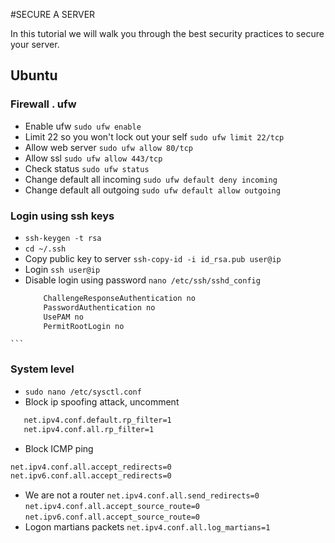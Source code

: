 #SECURE A SERVER

In this tutorial we will walk you through the best security practices to secure your server.



## Ubuntu
### Firewall . ufw
   - Enable ufw `sudo ufw enable`
   - Limit 22 so you won't lock out your self `sudo ufw limit 22/tcp`
   - Allow web server `sudo ufw allow 80/tcp`
   - Allow ssl `sudo ufw allow 443/tcp`
   - Check status `sudo ufw status`
   - Change default all incoming `sudo ufw default deny incoming`
   - Change default all outgoing `sudo ufw default allow outgoing`
   
### Login using ssh keys
   - `ssh-keygen -t rsa`
   - `cd ~/.ssh `
   - Copy public key to server `ssh-copy-id -i id_rsa.pub user@ip`
   - Login `ssh user@ip`
   - Disable login using password `nano /etc/ssh/sshd_config`
     ```bash
         ChallengeResponseAuthentication no
         PasswordAuthentication no
         UsePAM no
         PermitRootLogin no
    ```

### System level
   - `sudo nano /etc/sysctl.conf`
   - Block ip spoofing attack, uncomment 
   ```bash
      net.ipv4.conf.default.rp_filter=1
      net.ipv4.conf.all.rp_filter=1
```
   - Block ICMP ping
   ```bash
   net.ipv4.conf.all.accept_redirects=0
   net.ipv6.conf.all.accept_redirects=0

```
   - We are not a router `net.ipv4.conf.all.send_redirects=0`
   `net.ipv4.conf.all.accept_source_route=0`
   `net.ipv6.conf.all.accept_source_route=0`
   - Logon martians packets
   `net.ipv4.conf.all.log_martians=1`